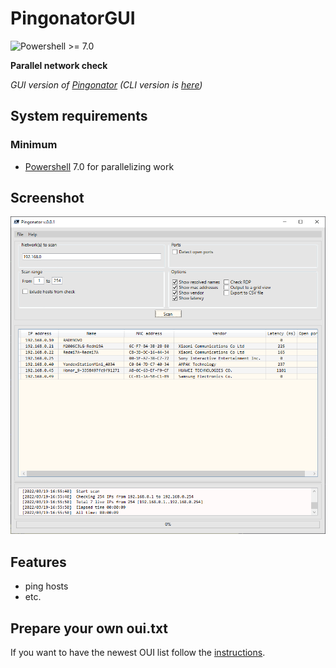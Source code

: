 # PingonatorGUI

![Powershell >= 7.0](https://img.shields.io/badge/Powershell-%3E=7.0-blue.svg)

**Parallel network check**

*GUI version of [Pingonator](https://github.com/killadog/Pingonator) (CLI version is [here](https://github.com/killadog/Pingonator))*

## System requirements

### Minimum

- [Powershell](https://docs.microsoft.com/ru-ru/powershell/scripting/install/installing-powershell) 7.0 for parallelizing work

## Screenshot

<p align="center">
<img src="img/pingonatorgui.png" alt="PingonatorGUI" width="650" />
</p>

## Features
- ping hosts
- etc.

## Prepare your own oui.txt
If you want to have the newest OUI list follow the [instructions](https://github.com/killadog/hatools#oui-macro-for-notepad).
